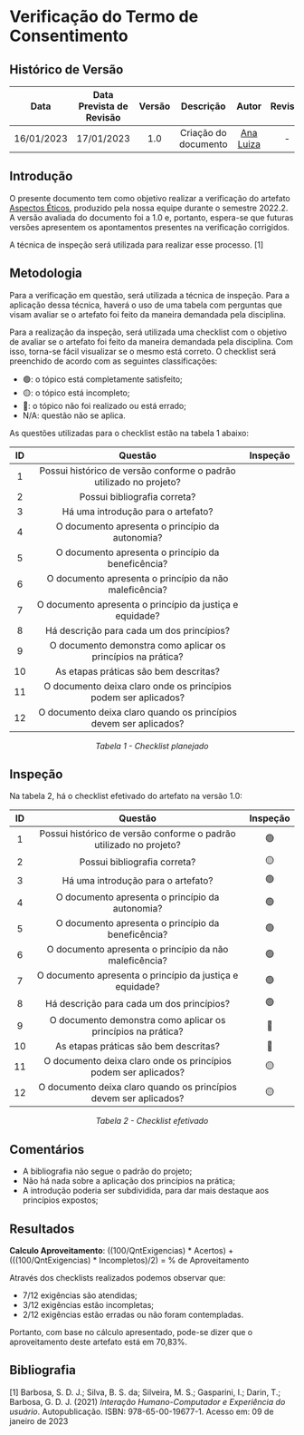 # Verificação do Termo de Consentimento
## <a>Histórico de Versão</a>
|    Data    | Data Prevista de Revisão | Versão |      Descrição       |                 Autor                  |                  Revisor                   |
| :--------: | :----------------------: | :----: | :------------------: | :------------------------------------: | :----------------------------------------: |
| 16/01/2023 |        17/01/2023        |  1.0   | Criação do documento | [Ana Luiza](https://github.com/AnHoff) | - |

## <a>Introdução</a>
O presente documento tem como objetivo realizar a verificação do artefato [Aspectos Éticos](../Tarefas/AspectosEticos.md), produzido pela nossa equipe durante o semestre 2022.2. A versão avaliada do documento foi a 1.0 e, portanto, espera-se que futuras versões apresentem os apontamentos presentes na verificação corrigidos.

A técnica de inspeção será utilizada para realizar esse processo. [1]

## <a>Metodologia</a>
Para a verificação em questão, será utilizada a técnica de inspeção. Para a aplicação dessa técnica, haverá o uso de uma tabela com perguntas que visam avaliar se o artefato foi feito da maneira demandada pela disciplina.

Para a realização da inspeção, será utilizada uma checklist com o objetivo de avaliar se o artefato foi feito da maneira demandada pela disciplina. Com isso, torna-se fácil visualizar se o mesmo está correto. O checklist será preenchido de acordo com as seguintes classificações:

* 🟢: o tópico está completamente satisfeito;
* 🟡: o tópico está incompleto;
* 🔴: o tópico não foi realizado ou está errado;
* N/A: questão não se aplica.

As questões utilizadas para o checklist estão na tabela 1 abaixo:

<center>

|  ID   |                              Questão                               | Inspeção |
| :---: | :----------------------------------------------------------------: | :------: |
|   1   | Possui histórico de versão conforme o padrão utilizado no projeto? |          |
|   2   | Possui bibliografia correta?                                       |          |
|   3   | Há uma introdução para o artefato?                                 |          |
|   4   | O documento apresenta o princípio da autonomia?                    |          |
|   5   | O documento apresenta o princípio da beneficência?                 |          |
|   6   | O documento apresenta o princípio da não maleficência?             |          |
|   7   | O documento apresenta o princípio da justiça e equidade?           |          |
|   8   | Há descrição para cada um dos princípios?                          |          |
|   9   | O documento demonstra como aplicar os princípios na prática?       |          |
|  10   | As etapas práticas são bem descritas?                              |          |
|  11   | O documento deixa claro onde os princípios podem ser aplicados?    |          |
|  12   | O documento deixa claro quando os princípios devem ser aplicados?  |          |
  
*Tabela 1 - Checklist planejado*

</center>

## <a>Inspeção</a>

Na tabela 2, há o checklist efetivado do artefato na versão 1.0:

<center>

|  ID   |                              Questão                               | Inspeção |
| :---: | :----------------------------------------------------------------: | :------: |
|   1   | Possui histórico de versão conforme o padrão utilizado no projeto? |    🟢   |
|   2   | Possui bibliografia correta?                                       |    🟡   |
|   3   | Há uma introdução para o artefato?                                 |    🟢   |
|   4   | O documento apresenta o princípio da autonomia?                    |    🟢   |
|   5   | O documento apresenta o princípio da beneficência?                 |    🟢   |
|   6   | O documento apresenta o princípio da não maleficência?             |    🟢   |
|   7   | O documento apresenta o princípio da justiça e equidade?           |    🟢   |
|   8   | Há descrição para cada um dos princípios?                          |    🟢   |
|   9   | O documento demonstra como aplicar os princípios na prática?       |    🔴   |
|  10   | As etapas práticas são bem descritas?                              |    🔴   |
|  11   | O documento deixa claro onde os princípios podem ser aplicados?    |    🟡   |
|  12   | O documento deixa claro quando os princípios devem ser aplicados?  |    🟡   |
  
*Tabela 2 - Checklist efetivado*

</center>

## <a>Comentários</a>

* A bibliografia não segue o padrão do projeto;
* Não há nada sobre a aplicação dos princípios na prática;
* A introdução poderia ser subdividida, para dar mais destaque aos princípios expostos;

## <a>Resultados</a>
<a>**Calculo Aproveitamento**</a>: ((100/QntExigencias) * Acertos) + (((100/QntExigencias) * Incompletos)/2) = % de Aproveitamento

Através dos checklists realizados podemos observar que:

* 7/12 exigências são atendidas;
* 3/12 exigências estão incompletas;
* 2/12 exigências estão erradas ou não foram contempladas.

Portanto, com base no cálculo apresentado, pode-se dizer que o aproveitamento deste artefato está em 70,83%.

## <a>Bibliografia</a>

[1] Barbosa, S. D. J.; Silva, B. S. da; Silveira, M. S.; Gasparini, I.; Darin, T.; Barbosa, G. D. J. (2021) _Interação Humano-Computador e Experiência do usuário_. Autopublicação. ISBN: 978-65-00-19677-1. Acesso em: 09 de janeiro de 2023